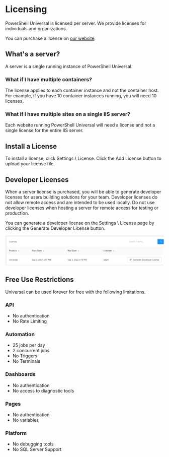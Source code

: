 # Licensing

PowerShell Universal is licensed per server. We provide licenses for individuals and organizations.

You can purchase a license on [our website](https://store.ironmansoftware.com/pricing/powershell-universal).&#x20;

## What's a server?&#x20;

A server is a single running instance of PowerShell Universal.&#x20;

### What if I have multiple containers?&#x20;

The license applies to each container instance and not the container host. For example, if you have 10 container instances running, you will need 10 licenses.&#x20;

### What if I have multiple sites on a single IIS server?

Each website running PowerShell Universal will need a license and not a single license for the entire IIS server.&#x20;

## Install a License&#x20;

To install a license, click Settings \ License. Click the Add License button to upload your license file.&#x20;

## Developer Licenses

When a server license is purchased, you will be able to generate developer licenses for users building solutions for your team. Developer licenses do not allow remote access and are intended to be used locally. Do not use developer licenses when hosting a server for remote access for testing or production.

You can generate a developer license on the Settings \ License page by clicking the Generate Developer License button.&#x20;

![Generate Developer License](<.gitbook/assets/image (316).png>)

## Free Use Restrictions

Universal can be used forever for free with the following limitations.

### API

* No authentication
* No Rate Limiting

### Automation

* 25 jobs per day
* 2 concurrent jobs
* No Triggers
* No Terminals

### Dashboards

* No authentication
* No access to diagnostic tools

### Pages

* No authentication
* No variables

### Platform

* No debugging tools
* No SQL Server Support

